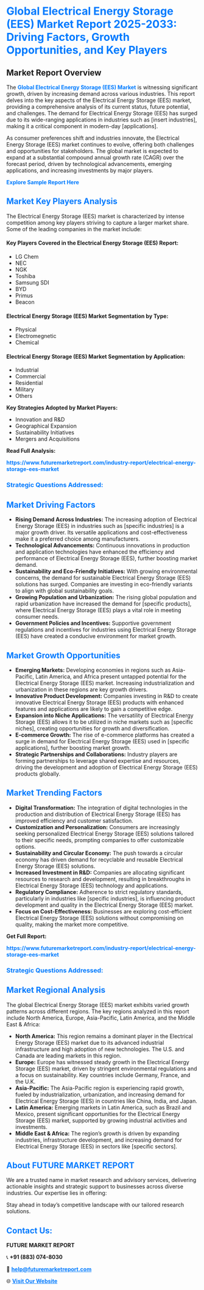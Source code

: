 <h1 style="color: #007BFF;">Global Electrical Energy Storage (EES) Market Report 2025-2033: Driving Factors, Growth Opportunities, and Key Players</h1>

<section id="overview">
<h2>Market Report Overview</h2>
<p>The <a href="https://www.futuremarketreport.com/industry-report/electrical-energy-storage-ees-market" style="color: #007BFF; text-decoration: none;"><strong>Global Electrical Energy Storage (EES) Market</strong></a> is witnessing significant growth, driven by increasing demand across various industries. This report delves into the key aspects of the Electrical Energy Storage (EES) market, providing a comprehensive analysis of its current status, future potential, and challenges. The demand for Electrical Energy Storage (EES) has surged due to its wide-ranging applications in industries such as [insert industries], making it a critical component in modern-day [applications].</p>
<p>As consumer preferences shift and industries innovate, the Electrical Energy Storage (EES) market continues to evolve, offering both challenges and opportunities for stakeholders. The global market is expected to expand at a substantial compound annual growth rate (CAGR) over the forecast period, driven by technological advancements, emerging applications, and increasing investments by major players.</p>
</section>

<section id="overview">
<p><a href="https://www.futuremarketreport.com/request-sample/reportId=103852" style="color: #007BFF; text-decoration: none;"><strong>Explore Sample Report Here</strong></a></p>
</section>

<section id="key-players">
<h2 style="color: #007BFF;">Market Key Players Analysis</h2>
<p>The Electrical Energy Storage (EES) market is characterized by intense competition among key players striving to capture a larger market share. Some of the leading companies in the market include:</p>
<h4>Key Players Covered in the Electrical Energy Storage (EES) Report:</h4>
<ul><li>LG Chem</li><li>NEC</li><li>NGK</li><li>Toshiba</li><li>Samsung SDI</li><li>BYD</li><li>Primus</li><li>Beacon</li></ul>
<h4>Electrical Energy Storage (EES) Market Segmentation by Type:</h4>
<ul><li>Physical</li><li>Electromegnetic</li><li>Chemical</li></ul>

<h4>Electrical Energy Storage (EES) Market Segmentation by Application:</h4>
<ul><li>Industrial</li><li>Commercial</li><li>Residential</li><li>Military</li><li>Others</li></ul>
<p><strong>Key Strategies Adopted by Market Players:</strong></p>
<ul>
<li>Innovation and R&D</li>
<li>Geographical Expansion</li>
<li>Sustainability Initiatives</li>
<li>Mergers and Acquisitions</li>
</ul>
</section>

<section>
<p><strong>Read Full Analysis: </strong></p><a href="https://www.futuremarketreport.com/industry-report/electrical-energy-storage-ees-market" style="color: #007BFF; text-decoration: none;"><strong>https://www.futuremarketreport.com/industry-report/electrical-energy-storage-ees-market</strong></a>
<h3 style="color: #007BFF;">Strategic Questions Addressed:</h3>
</section>

<section id="driving-factors">
<h2 style="color: #007BFF;">Market Driving Factors</h2>
<ul>
<li><strong>Rising Demand Across Industries:</strong> The increasing adoption of Electrical Energy Storage (EES) in industries such as [specific industries] is a major growth driver. Its versatile applications and cost-effectiveness make it a preferred choice among manufacturers.</li>
<li><strong>Technological Advancements:</strong> Continuous innovations in production and application technologies have enhanced the efficiency and performance of Electrical Energy Storage (EES), further boosting market demand.</li>
<li><strong>Sustainability and Eco-Friendly Initiatives:</strong> With growing environmental concerns, the demand for sustainable Electrical Energy Storage (EES) solutions has surged. Companies are investing in eco-friendly variants to align with global sustainability goals.</li>
<li><strong>Growing Population and Urbanization:</strong> The rising global population and rapid urbanization have increased the demand for [specific products], where Electrical Energy Storage (EES) plays a vital role in meeting consumer needs.</li>
<li><strong>Government Policies and Incentives:</strong> Supportive government regulations and incentives for industries using Electrical Energy Storage (EES) have created a conducive environment for market growth.</li>
</ul>
</section>

<section id="growth-opportunities">
<h2 style="color: #007BFF;">Market Growth Opportunities</h2>
<ul>
<li><strong>Emerging Markets:</strong> Developing economies in regions such as Asia-Pacific, Latin America, and Africa present untapped potential for the Electrical Energy Storage (EES) market. Increasing industrialization and urbanization in these regions are key growth drivers.</li>
<li><strong>Innovative Product Development:</strong> Companies investing in R&D to create innovative Electrical Energy Storage (EES) products with enhanced features and applications are likely to gain a competitive edge.</li>
<li><strong>Expansion into Niche Applications:</strong> The versatility of Electrical Energy Storage (EES) allows it to be utilized in niche markets such as [specific niches], creating opportunities for growth and diversification.</li>
<li><strong>E-commerce Growth:</strong> The rise of e-commerce platforms has created a surge in demand for Electrical Energy Storage (EES) used in [specific applications], further boosting market growth.</li>
<li><strong>Strategic Partnerships and Collaborations:</strong> Industry players are forming partnerships to leverage shared expertise and resources, driving the development and adoption of Electrical Energy Storage (EES) products globally.</li>
</ul>
</section>

<section id="trending-factors">
<h2 style="color: #007BFF;">Market Trending Factors</h2>
<ul>
<li><strong>Digital Transformation:</strong> The integration of digital technologies in the production and distribution of Electrical Energy Storage (EES) has improved efficiency and customer satisfaction.</li>
<li><strong>Customization and Personalization:</strong> Consumers are increasingly seeking personalized Electrical Energy Storage (EES) solutions tailored to their specific needs, prompting companies to offer customizable options.</li>
<li><strong>Sustainability and Circular Economy:</strong> The push towards a circular economy has driven demand for recyclable and reusable Electrical Energy Storage (EES) solutions.</li>
<li><strong>Increased Investment in R&D:</strong> Companies are allocating significant resources to research and development, resulting in breakthroughs in Electrical Energy Storage (EES) technology and applications.</li>
<li><strong>Regulatory Compliance:</strong> Adherence to strict regulatory standards, particularly in industries like [specific industries], is influencing product development and quality in the Electrical Energy Storage (EES) market.</li>
<li><strong>Focus on Cost-Effectiveness:</strong> Businesses are exploring cost-efficient Electrical Energy Storage (EES) solutions without compromising on quality, making the market more competitive.</li>
</ul>
</section>

<section>
<p><strong>Get Full Report: </strong></p><a href="https://www.futuremarketreport.com/industry-report/electrical-energy-storage-ees-market" style="color: #007BFF; text-decoration: none;"><strong>https://www.futuremarketreport.com/industry-report/electrical-energy-storage-ees-market</strong></a>
<h3 style="color: #007BFF;">Strategic Questions Addressed:</h3>
</section>


<section id="regional-analysis">
<h2 style="color: #007BFF;">Market Regional Analysis</h2>
<p>The global Electrical Energy Storage (EES) market exhibits varied growth patterns across different regions. The key regions analyzed in this report include North America, Europe, Asia-Pacific, Latin America, and the Middle East & Africa:</p>
<ul>
<li><strong>North America:</strong> This region remains a dominant player in the Electrical Energy Storage (EES) market due to its advanced industrial infrastructure and high adoption of new technologies. The U.S. and Canada are leading markets in this region.</li>
<li><strong>Europe:</strong> Europe has witnessed steady growth in the Electrical Energy Storage (EES) market, driven by stringent environmental regulations and a focus on sustainability. Key countries include Germany, France, and the U.K.</li>
<li><strong>Asia-Pacific:</strong> The Asia-Pacific region is experiencing rapid growth, fueled by industrialization, urbanization, and increasing demand for Electrical Energy Storage (EES) in countries like China, India, and Japan.</li>
<li><strong>Latin America:</strong> Emerging markets in Latin America, such as Brazil and Mexico, present significant opportunities for the Electrical Energy Storage (EES) market, supported by growing industrial activities and investments.</li>
<li><strong>Middle East & Africa:</strong> The region’s growth is driven by expanding industries, infrastructure development, and increasing demand for Electrical Energy Storage (EES) in sectors like [specific sectors].</li>
</ul>
</section>

<footer>
<h2 style="color: #007BFF;">About FUTURE MARKET REPORT</h2>
<p>We are a trusted name in market research and advisory services, delivering actionable insights and strategic support to businesses across diverse industries. Our expertise lies in offering:</p>

<p>Stay ahead in today’s competitive landscape with our tailored research solutions.</p>

<h2 style="color: #007BFF;">Contact Us:</h2>
<p><strong>FUTURE MARKET REPORT</strong></p>
<p>📞 <strong>+91 (883) 074-8030</strong></p>
<p>📧 <strong><a href="mailto:help@futuremarketreport.com" style="color: #007BFF;">help@futuremarketreport.com</a></strong></p>
<p>🌐 <strong><a href="https://www.futuremarketreport.com/" style="color: #007BFF;">Visit Our Website</a></strong></p>
</footer>